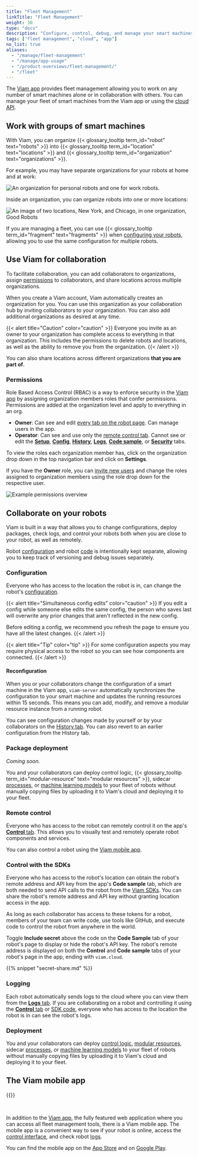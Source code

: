 ```yaml
---
title: "Fleet Management"
linkTitle: "Fleet Management"
weight: 30
type: "docs"
description: "Configure, control, debug, and manage your smart machines from the cloud at app.viam.com on your own or with a team."
tags: ["fleet management", "cloud", "app"]
no_list: true
aliases:
  - "/manage/fleet-management"
  - "/manage/app-usage"
  - "/product-overviews/fleet-management/"
  - "/fleet"
---
```


The [Viam app](https://app.viam.com) provides fleet management allowing you to work on any number of smart machines alone or in collaboration with others.
You can manage your fleet of smart machines from the Viam app or using the [cloud API](/program/apis/cloud/).

## Work with groups of smart machines

With Viam, you can organize {{< glossary_tooltip term_id="robot" text="robots" >}} into {{< glossary_tooltip term_id="location" text="locations" >}} and {{< glossary_tooltip term_id="organization" text="organizations" >}}.

For example, you may have separate organizations for your robots at home and at work:

<!-- this is a very small gif - conversion to mp4 caused issues -->
<img src="/manage/organizations.gif" alt="An organization for personal robots and one for work robots.">

Inside an organization, you can organize robots into one or more locations:

![An image of two locations, New York, and Chicago, in one organization, Good Robots](/manage/locations.png)

If you are managing a fleet, you can use {{< glossary_tooltip term_id="fragment" text="fragments" >}} when [configuring your robots](../configuration/), allowing you to use the same configuration for multiple robots.

## Use Viam for collaboration

To facilitate collaboration, you can add collaborators to organizations, assign [permissions](#permissions) to collaborators, and share locations across multiple organizations.

When you create a Viam account, Viam automatically creates an organization for you.
You can use this organization as your collaboration hub by inviting collaborators to your organization.
You can also add additional organizations as desired at any time.

{{< alert title="Caution" color="caution" >}}
Everyone you invite as an owner to your organization has complete access to everything in that organization.
This includes the permissions to delete robots and locations, as well as the ability to remove you from the organization.
{{< /alert >}}

You can also share locations across different organizations **that you are part of**.

### Permissions

Role Based Access Control (RBAC) is a way to enforce security in the [Viam app](https://app.viam.com) by assigning organization members roles that confer permissions.
Permissions are added at the organization level and apply to everything in an org.

- **Owner**: Can see and edit [every tab on the robot page](robots/#navigating-the-robot-page).
  Can manage users in the app.
- **Operator**: Can see and use only the [remote control tab](robots/#control).
  Cannot see or edit the [**Setup**](robots/#setup), [**Config**](robots/#configuration), [**History**](robots/#history), [**Logs**](robots/#logs), [**Code sample**](robots/#code-sample), or [**Security**](robots/#security) tabs.

To view the roles each organization member has, click on the organization drop down in the top navigation bar and click on **Settings**.

If you have the **Owner** role, you can [invite new users](organizations/#invite-users-to-your-organization) and change the roles assigned to organization members using the role drop down for the respective user.

![Example permissions overview](/manage/rbac.png)

## Collaborate on your robots

Viam is built in a way that allows you to change configurations, deploy packages, check logs, and control your robots both when you are close to your robot, as well as remotely.

Robot [configuration](robots/#configuration) and robot [code](#control-with-the-sdks) is intentionally kept separate, allowing you to keep track of versioning and debug issues separately.

### Configuration

Everyone who has access to the location the robot is in, can change the robot's [configuration](robots/#configuration).

{{< alert title="Simultaneous config edits" color="caution" >}}
If you edit a config while someone else edits the same config, the person who saves last will overwrite any prior changes that aren't reflected in the new config.

Before editing a config, we recommend you refresh the page to ensure you have all the latest changes.
{{< /alert >}}

{{< alert title="Tip" color="tip" >}}
For some configuration aspects you may require physical access to the robot so you can see how components are connected.
{{< /alert >}}

#### Reconfiguration

When you or your collaborators change the configuration of a smart machine in the Viam app, `viam-server` automatically synchronizes the configuration to your smart machine and updates the running resources within 15 seconds.
This means you can add, modify, and remove a modular resource instance from a running robot.

You can see configuration changes made by yourself or by your collaborators on the [History tab](robots/#history).
You can also revert to an earlier configuration from the History tab.

### Package deployment

_Coming soon._

You and your collaborators can deploy control logic, {{< glossary_tooltip term_id="modular-resource" text="modular resources" >}}, sidecar [processes](../configuration/#processes), or [machine learning models](../../services/ml/) to your fleet of robots without manually copying files by uploading it to Viam's cloud and deploying it to your fleet.

### Remote control

Everyone who has access to the robot can remotely control it on the app's [**Control** tab](robots/#control).
This allows you to visually test and remotely operate robot components and services.

You can also control a robot using the [Viam mobile app](#the-viam-mobile-app).

### Control with the SDKs

Everyone who has access to the robot's location can obtain the robot's remote address and API key from the app's **Code sample** tab, which are both needed to send API calls to the robot from the [Viam SDKs](/program/apis/).
You can share the robot's remote address and API key without granting location access in the app.

As long as each collaborator has access to these tokens for a robot, members of your team can write code, use tools like GitHub, and execute code to control the robot from anywhere in the world.

Toggle **Include secret** above the code on the **Code Sample** tab of your robot's page to display or hide the robot's API key.
The robot's remote address is displayed on both the **Control** and **Code sample** tabs of your robot's page in the app, ending with `viam.cloud`.

{{% snippet "secret-share.md" %}}

### Logging

Each robot automatically sends logs to the cloud where you can view them from the [**Logs** tab](robots/#logs).
If you are collaborating on a robot and controlling it using the [**Control** tab](robots/#control) or [SDK code](#control-with-the-sdks), everyone who has access to the location the robot is in can see the robot's logs.

### Deployment

You and your collaborators can deploy [control logic](/program/apis/), [modular resources](/registry/), sidecar [processes](../configuration/#processes), or [machine learning models](/services/ml/) to your fleet of robots without manually copying files by uploading it to Viam's cloud and deploying it to your fleet.

## The Viam mobile app

{{<gif webm_src="/manage/mobile-app-octagon.webm" mp4_src="/manage/mobile-app-octagon.mp4" alt="GIF of red button being pressed and cannon of confetti bot spraying confetti" class="alignright" max-width="200px">}}

<br>

In addition to the [Viam app](https://app.viam.com), the fully featured web application where you can access all fleet management tools, there is a Viam mobile app.
The mobile app is a convenient way to see if your robot is online, access the [control interface](/manage/fleet/robots/#control), and check robot [logs](/manage/fleet/robots/#logs).

You can find the mobile app on the [App Store](https://apps.apple.com/vn/app/viam-robotics/id6451424162) and on [Google Play](https://play.google.com/store/apps/details?id=com.viam.viammobile&hl=en&gl=US).
